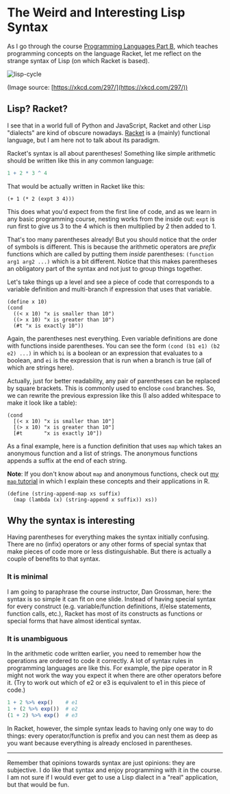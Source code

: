 # The Weird and Interesting Lisp Syntax

As I go through the course
[Programming Languages Part B](https://www.coursera.org/learn/programming-languages-part-b/),
which teaches programming concepts on the language Racket, let me reflect on
the strange syntax of Lisp (on which Racket is based).

![lisp-cycle](https://imgs.xkcd.com/comics/lisp_cycles.png)

(Image source: [https://xkcd.com/297/](https://xkcd.com/297/))

## Lisp? Racket?

I see that in a world full of Python and JavaScript, Racket and other Lisp
"dialects" are kind of obscure nowadays.
[Racket](https://en.wikipedia.org/wiki/Racket_(programming_language)) is a
(mainly) functional language, but I am here not to talk about its paradigm.

Racket's syntax is all about parentheses! Something like simple arithmetic
should be written like this in any common language:

```r
1 + 2 * 3 ^ 4
```

That would be actually written in Racket like this:

```racket
(+ 1 (* 2 (expt 3 4)))
```

This does what you'd expect from the first line of code, and as we learn in
any basic programming course, nesting works from the inside out: `expt` is
run first to give us 3 to the 4 which is then multiplied by 2 then added to
1.

That's too many parentheses already! But you should notice that the order of
symbols is different. This is because the arithmetic operators are _prefix_
functions which are called by putting them _inside_ parentheses:
`(function arg1 arg2 ...)` which is a bit different. Notice that this makes
parentheses an obligatory part of the syntax and not just to group things
together.

Let's take things up a level and see a piece of code that corresponds to a
variable definition and multi-branch if expression that uses that variable.

```racket
(define x 10)
(cond
  ((< x 10) "x is smaller than 10")
  ((> x 10) "x is greater than 10")
  (#t "x is exactly 10"))
```

Again, the parentheses nest everything. Even variable definitions are done
with functions inside parentheses. You can see the form `(cond (b1 e1) (b2
e2) ...)` in which `bi` is a boolean or an expression that evaluates to a
boolean, and `ei` is the expression that is run when a branch is true (all of
which are strings here).

Actually, just for better readability, any pair of parentheses can be
replaced by square brackets. This is commonly used to enclose `cond`
branches. So, we can rewrite the previous expression like this (I also added
whitespace to make it look like a table):

```racket
(cond
  [(< x 10) "x is smaller than 10"]
  [(> x 10) "x is greater than 10"]
  [#t       "x is exactly 10"])
```

As a final example, here is a function definition that uses `map` which takes
an anonymous function and a list of strings. The anonymous functions appends
a suffix at the end of each string.

**Note**: If you don't know about `map` and anonymous functions, check out
[my `map` tutorial](/posts/funprog-map/) in which I explain these concepts and
their applications in R.

```racket
(define (string-append-map xs suffix)
  (map (lambda (x) (string-append x suffix)) xs))
```

## Why the syntax is interesting

Having parentheses for everything makes the syntax initially confusing. There
are no (infix) operators or any other forms of special syntax that make
pieces of code more or less distinguishable. But there is actually a couple
of benefits to that syntax.

### It is minimal

I am going to paraphrase the course instructor, Dan Grossman, here: the
syntax is so simple it can fit on one slide. Instead of having special syntax
for every construct (e.g. variable/function definitions, if/else statements,
function calls, etc.), Racket has most of its constructs as functions or
special forms that have almost identical syntax.

### It is unambiguous

In the arithmetic code written earlier, you need to remember how the
operations are ordered to code it correctly. A lot of syntax rules in
programming languages are like this. For example, the pipe operator in R
might not work the way you expect it when there are other operators before
it. (Try to work out which of e2 or e3 is equivalent to e1 in this piece of
code.)

```r
1 + 2 %>% exp()    # e1
1 + (2 %>% exp())  # e2
(1 + 2) %>% exp()  # e3
```

In Racket, however, the simple syntax leads to having only one way to do
things: every operator/function is prefix and you can nest them as deep as
you want because everything is already enclosed in parentheses.

* * *

Remember that opinions towards syntax are just opinions: they are subjective.
I do like that syntax and enjoy programming with it in the course. I am not
sure if I would ever get to use a Lisp dialect in a "real" application, but
that would be fun.
